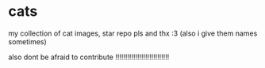 # cats
my collection of cat images, star repo pls and thx :3 (also i give them names sometimes)

also dont be afraid to contribute !!!!!!!!!!!!!!!!!!!!!!!!!!!
